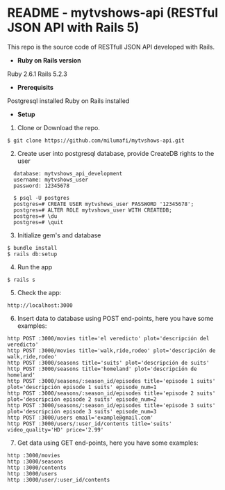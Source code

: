 # README - mytvshows-api (RESTful JSON API with Rails 5) 

This repo is the source code of RESTfull JSON API developed with Rails.

* **Ruby on Rails version**

Ruby 2.6.1
Rails 5.2.3

* **Prerequisits**

Postgresql installed
Ruby on Rails installed

* **Setup**

1. Clone or Download the repo.

`$ git clone https://github.com/milumafi/mytvshows-api.git`

2. Create user into postgresql database, provide CreateDB rights to the user

```
  database: mytvshows_api_development
  username: mytvshows_user
  password: 12345678
  
  $ psql -U postgres 
  postgres=# CREATE USER mytvshows_user PASSWORD '12345678';
  postgres=# ALTER ROLE mytvshows_user WITH CREATEDB;
  postgres=# \du
  postgres=# \quit
```

3. Initialize gem's and database

```
$ bundle install
$ rails db:setup
```

4. Run the app

`$ rails s`

5. Check the app:

`http://localhost:3000`

6. Insert data to database using POST end-points, here you have some examples:

```
http POST :3000/movies title='el veredicto' plot='descripción del veredicto'
http POST :3000/movies title='walk,ride,rodeo' plot='descripción de walk,ride,rodeo'
http POST :3000/seasons title='suits' plot='descripción de suits'
http POST :3000/seasons title='homeland' plot='descripción de homeland'
http POST :3000/seasons/:season_id/episodes title='episode 1 suits' plot='descripción episode 1 suits' episode_num=1
http POST :3000/seasons/:season_id/episodes title='episode 2 suits' plot='descripción episode 2 suits' episode_num=2
http POST :3000/seasons/:season_id/episodes title='episode 3 suits' plot='descripción episode 3 suits' episode_num=3
http POST :3000/users email='example@gmail.com'
http POST :3000/users/:user_id/contents title='suits' video_quality='HD' price='2.99'
```

7. Get data using GET end-points, here you have some examples:

```
http :3000/movies
http :3000/seasons
http :3000/contents
http :3000/users
http :3000/user/:user_id/contents
```



